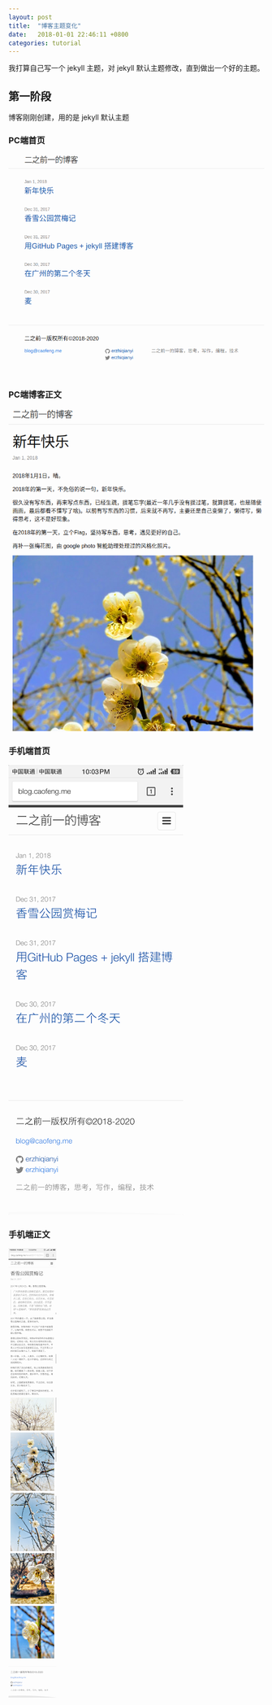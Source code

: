 ```yaml
---
layout: post
title:  "博客主题变化"
date:   2018-01-01 22:46:11 +0800
categories: tutorial
---
```


我打算自己写一个 jekyll 主题，对 jekyll 默认主题修改，直到做出一个好的主题。

## 第一阶段
博客刚刚创建，用的是 jekyll 默认主题

### PC端首页
![PC端首页](/images/version_one_index.png)

### PC端博客正文
![PC端首页](/images/version_one_detail.png)

### 手机端首页
![PC端首页](/images/version_one_index_moble.png)

### 手机端正文
![PC端首页](/images/version_one_detail_moble.png)

